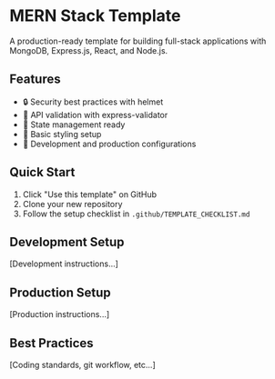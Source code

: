 # MERN Stack Template

A production-ready template for building full-stack applications with MongoDB, Express.js, React, and Node.js.

## Features
- 🔒 Security best practices with helmet
- 📝 API validation with express-validator
- 🔄 State management ready
- 🎨 Basic styling setup
- 🚀 Development and production configurations

## Quick Start
1. Click "Use this template" on GitHub
2. Clone your new repository
3. Follow the setup checklist in `.github/TEMPLATE_CHECKLIST.md`

## Development Setup
[Development instructions...]

## Production Setup
[Production instructions...]

## Best Practices
[Coding standards, git workflow, etc...]